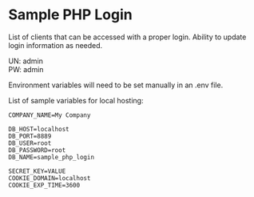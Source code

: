 # Sample PHP Login

List of clients that can be accessed with a proper login. Ability to update login information as needed.

UN: admin<br/>
PW: admin

Environment variables will need to be set manually in an .env file.

List of sample variables for local hosting:<br>

```
COMPANY_NAME=My Company

DB_HOST=localhost
DB_PORT=8889
DB_USER=root
DB_PASSWORD=root
DB_NAME=sample_php_login

SECRET_KEY=VALUE
COOKIE_DOMAIN=localhost
COOKIE_EXP_TIME=3600
```
